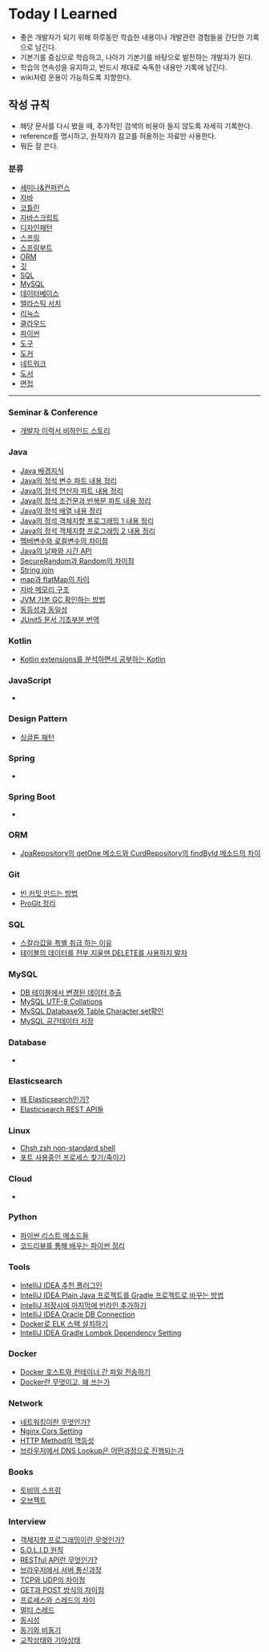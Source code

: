 # Today I Learned

- 좋은 개발자가 되기 위해 하루동안 학습한 내용이나 개발관련 경험들을 간단한 기록으로 남긴다.
- 기본기를 중심으로 학습하고, 나아가 기본기를 바탕으로 발전하는 개발자가 된다.
- 학습의 연속성을 유지하고, 반드시 제대로 숙독한 내용만 기록에 남긴다.
- wiki처럼 운용이 가능하도록 지향한다.

## 작성 규칙

- 해당 문서를 다시 봤을 때, 추가적인 검색의 비용이 들지 않도록 자세히 기록한다.
- reference를 명시하고, 원작자가 참고를 허용하는 자료만 사용한다.
- 뭐든 잘 쓴다.

### 분류

- [세미나&컨퍼런스](#Seminar--Conference)
- [자바](#Java)
- [코틀린](#Kotlin)
- [자바스크립트](#JavaScript)
- [디자인패턴](#Design-Pattern)
- [스프링](#Spring)
- [스프링부트](#Spring-Boot)
- [ORM](#ORM)
- [깃](#Git)
- [SQL](#SQL)
- [MySQL](#MySQL)
- [데이터베이스](#Database)
- [엘라스틱 서치](#Elasticsearch)
- [리눅스](#Linux)
- [클라우드](#Cloud)
- [파이썬](#Python)
- [도구](#Tools)
- [도커](#Docker)
- [네트워크](#Network)
- [도서](#Books)
- [면접](#Interview)

---

### Seminar & Conference

- [개발자 이력서 비하인드 스토리](Seminar/개발자-이력서-비하인드-스토리.md)

### Java

- [Java 배경지식](Java/java-background.md)
- [Java의 정석 변수 파트 내용 정리](Java/java-the-variable-part.md)
- [Java의 정석 연산자 파트 내용 정리](Java/java--the-operator-part.md)
- [Java의 정석 조건문과 반복문 파트 내용 정리](Java/java-the-control-statement-part.md)
- [Java의 정석 배열 내용 정리](Java/java-the-array-part.md)
- [Java의 정석 객체지향 프로그래밍 1 내용 정리](Java/java-the-oop-part-1.md)
- [Java의 정석 객체지향 프로그래밍 2 내용 정리](Java/java-the-oop-part-2.md)
- [멤버변수와 로컬변수의 차이점](Java/The-Difference-Between-Member-Variable-And-Local-Variable.md)
- [Java의 날짜와 시간 API](Java/Date-Time-API.md)
- [SecureRandom과 Random의 차이점](Java/Difference-with-SecureRandom-and-Random.md)
- [String join](Java/String-join.md)
- [map과 flatMap의 차이](Java/Difference-with-map-and-flatMap.md)
- [자바 메모리 구조](Java/Memory-Architecture.md)
- [JVM 기본 GC 확인하는 방법](Java/JVM-default-GC.md)
- [동등성과 동일성](Java/equality-and-identity.md)
- [JUnit5 문서 기초부분 번역](Java/junit5-basic-document.md)

### Kotlin

- [Kotlin extensions를 분석하면서 공부하는 Kotlin](Kotlin/learn-kotlin-while-analyzing-kotlin-extensions.md)

### JavaScript

-

### Design Pattern

- [싱글톤 패턴](DesignPattern/singleton-pattern.md)

### Spring

-

### Spring Boot

-

### ORM

- [JpaRepository의 getOne 메소드와 CurdRepository의 findById 메소드의 차이](ORM/difference-with-getone-and-findbyid.md)

### Git

- [빈 커밋 만드는 방법](Git/make-empty-git-commit.md)
- [ProGit 정리](Git/progit-summary.md)

### SQL

- [스칼라값을 특별 취급 하는 이유](SQL/why-scala-is-special.md)
- [테이블의 데이터를 전부 지울땐 DELETE를 사용하지 말자](SQL/don-t-use-delete-when-delete-all-data.md)

### MySQL

- [DB 테이블에서 변경된 데이터 추출](MySQL/Extracting-different-data-from-DB-table.md)
- [MySQL UTF-8 Collations](MySQL/Mysql-UTF-8-Collations.md)
- [MySQL Database와 Table Character set확인](MySQL/MySQL-database-table-character-set-check.md)
- [MySQL 공간데이터 저장](MySQL/mysql-store-spatial-data-type.md)

### Database

-

### Elasticsearch

- [왜 Elasticsearch인가?](Elasticsearch/why-elasticsearch.md)
- [Elasticsearch REST API들](Elasticsearch/elasticsearch-rest-apis.md)

### Linux

- [Chsh zsh non-standard shell](Linux/chsh-zsh-non-standard-shell.md)
- [포트 사용중인 프로세스 찾기/죽이기](Linux/find-and-delete-process-using-port.md)

### Cloud

-

### Python

- [파이썬 리스트 메소드들](Python/python-list-method.md)
- [코드리뷰를 통해 배우는 파이썬 정리](Python/learn-python-with-code-reviews.md)

### Tools

- [IntelliJ IDEA 추천 플러그인](Tools/Intellij-recommended-plugins.md)
- [IntelliJ IDEA Plain Java 프로젝트를 Gradle 프로젝트로 바꾸는 방법](Tools/intellij-plain-java-to-gradle.md)
- [IntelliJ 저장시에 마지막에 빈라인 추가하기](Tools/intellij-save-with-new-line.md)
- [IntelliJ IDEA Oracle DB Connection](Tools/IntelliJ-Oracle-DB-Connection.md)
- [Docker로 ELK 스택 설치하기](Tools/docker-elk-stack-install-guide.md)
- [IntelliJ IDEA Gradle Lombok Dependency Setting](Tools/gradle-lombok-dependency.md)

### Docker

- [Docker 호스트와 컨테이너 간 파일 전송하기](Docker/transfer-files-between-container-and-host.md)
- [Docker란 무엇이고, 왜 쓰는가](Docker/docker.md)

### Network

- [네트워킹이란 무엇인가?](Network/what-is-networking.md)
- [Nginx Cors Setting](Network/nginx-cors-setting.md)
- [HTTP Method의 멱등성](Network/http-method-idempotent.md)
- [브라우저에서 DNS Lookup은 어떤과정으로 진행되는가](Network/browser-dnslookup-process.md)

### Books

- [토비의 스프링](Books/토비의-스프링.md)
- [오브젝트](Books/오브젝트.md)

### Interview

- [객체지향 프로그래밍이란 무엇인가?](Interview/what-is-oop.md)
- [S.O.L.I.D 원칙](Interview/solid-principles.md)
- [RESTful API란 무엇인가?](Interview/what-is-restful-api.md)
- [브라우저에서 서버 통신과정](Interview/browser-to-server.md)
- [TCP와 UDP의 차이점](Interview/difference-between-tcp-and-udp.md)
- [GET과 POST 방식의 차이점](Interview/difference-between-get-and-post.md)
- [프로세스와 스레드의 차이](Interview/difference-between-process-and-thread.md)
- [멀티 스레드](Interview/multi-thread.md)
- [동시성](Interview/concurrency.md)
- [동기와 비동기](Interview/sync-async.md)
- [교착상태와 기아상태](Interview/deadlock-and-starvation.md)
